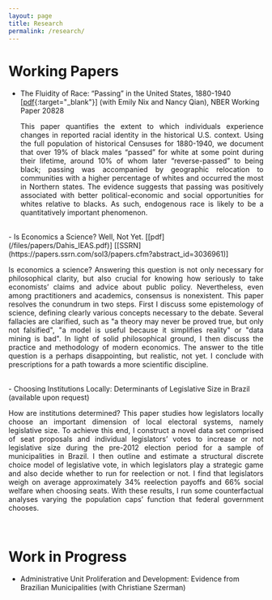 ```yaml
---
layout: page
title: Research
permalink: /research/
---
```


# Working Papers

- The Fluidity of Race: “Passing” in the United States, 1880-1940 [[pdf](http://www.nber.org/papers/w20828){:target="_blank"}] (with Emily Nix and Nancy Qian), NBER Working Paper 20828

   <p style="text-align: justify;"> This paper quantifies the extent to which individuals experience changes in reported racial identity in the historical U.S. context. Using the full population of historical Censuses for 1880-1940, we document that over 19% of black males “passed” for white at some point during their lifetime, around 10% of whom later “reverse-passed” to being black; passing was accompanied by geographic relocation to communities with a higher percentage of whites and occurred the most in Northern states. The evidence suggests that passing was positively associated with better political-economic and social opportunities for whites relative to blacks. As such, endogenous race is likely to be a quantitatively important phenomenon. </p>

<br>
- Is Economics a Science? Well, Not Yet. [[pdf](/files/papers/Dahis_IEAS.pdf)] [[SSRN](https://papers.ssrn.com/sol3/papers.cfm?abstract_id=3036961)]

<p style="text-align: justify;"> Is economics a science? Answering this question is not only necessary for philosophical clarity, but also crucial for knowing how seriously to take economists’ claims and advice about public policy. Nevertheless, even among practitioners and academics, consensus is nonexistent. This paper resolves the conundrum in two steps. First I discuss some epistemology of science, defining clearly various concepts necessary to the debate. Several fallacies are clarified, such as "a theory may never be proved true, but only not falsified", "a model is useful because it simplifies reality" or "data mining is bad". In light of solid philosophical ground, I then discuss the practice and methodology of modern economics. The answer to the title question is a perhaps disappointing, but realistic, not yet. I conclude with prescriptions for a path towards a more scientific discipline.  </p>

<br>
- Choosing Institutions Locally: Determinants of Legislative Size in Brazil (available upon request)

   <p style="text-align: justify;"> How are institutions determined? This paper studies how legislators locally choose an important dimension of local electoral systems, namely legislative size. To achieve this end, I construct a novel data set comprised of seat proposals and individual legislators’ votes to increase or not legislative size during the pre-2012 election period for a sample of municipalities in Brazil. I then outline and estimate a structural discrete choice model of legislative vote, in which legislators play a strategic game and also decide whether to run for reelection or not. I find that legislators weigh on average approximately 34% reelection payoffs and 66% social welfare when choosing seats. With these results, I run some counterfactual analyses varying the population caps’ function that federal government chooses. </p>

<br>

# Work in Progress

- Administrative Unit Proliferation and Development: Evidence from Brazilian Municipalities (with Christiane Szerman)
